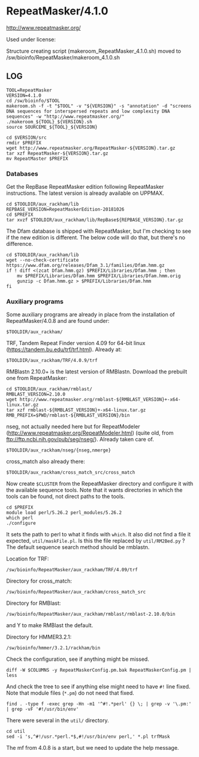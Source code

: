 RepeatMasker/4.1.0
==================

<http://www.repeatmasker.org/>

Used under license:


Structure creating script (makeroom_RepeatMasker_4.1.0.sh) moved to /sw/bioinfo/RepeatMasker/makeroom_4.1.0.sh

LOG
---

    TOOL=RepeatMasker
    VERSION=4.1.0
    cd /sw/bioinfo/$TOOL
    makeroom.sh -f -t "$TOOL" -v "${VERSION}" -s "annotation" -d "screens DNA sequences for interspersed repeats and low complexity DNA sequences" -w "http://www.repeatmasker.org/"
    ./makeroom_${TOOL}_${VERSION}.sh
    source SOURCEME_${TOOL}_${VERSION}

    cd $VERSION/src
    rmdir $PREFIX
    wget http://www.repeatmasker.org/RepeatMasker-${VERSION}.tar.gz
    tar xzf RepeatMasker-${VERSION}.tar.gz 
    mv RepeatMaster $PREFIX


### Databases

Get the RepBase RepeatMasker edition following RepeatMasker instructions.  The latest version is already available on UPPMAX.

    cd $TOOLDIR/aux_rackham/lib
    REPBASE_VERSION=RepeatMaskerEdition-20181026
    cd $PREFIX
    tar xvzf $TOOLDIR/aux_rackham/lib/RepBase${REPBASE_VERSION}.tar.gz 

The Dfam database is shipped with RepeatMasker, but I'm checking to see if the new edition is different.
The below code will do that, but there's no difference.

    cd $TOOLDIR/aux_rackham/lib
    wget --no-check-certificate https://www.dfam.org/releases/Dfam_3.1/families/Dfam.hmm.gz
    if ! diff <(zcat Dfam.hmm.gz) $PREFIX/Libraries/Dfam.hmm ; then
        mv $PREFIX/Libraries/Dfam.hmm $PREFIX/Libraries/Dfam.hmm.orig
        gunzip -c Dfam.hmm.gz > $PREFIX/Libraries/Dfam.hmm
    fi


### Auxiliary programs

Some auxiliary programs are already in place from the installation of RepeatMasker/4.0.8 and are found under:

    $TOOLDIR/aux_rackham/

TRF, Tandem Repeat Finder version 4.09 for 64-bit linux (<https://tandem.bu.edu/trf/trf.html>).  Already at:

    $TOOLDIR/aux_rackham/TRF/4.0.9/trf

RMBlastn 2.10.0+ is the latest version of RMBlastn.  Download the prebuilt one from RepeatMasker:

    cd $TOOLDIR/aux_rackham/rmblast/
    RMBLAST_VERSION=2.10.0
    wget http://www.repeatmasker.org/rmblast-${RMBLAST_VERSION}+-x64-linux.tar.gz
    tar xzf rmblast-${RMBLAST_VERSION}+-x64-linux.tar.gz
    RMB_PREFIX=$PWD/rmblast-${RMBLAST_VERSION}/bin

nseg, not actually needed here but for RepeatModeler (<http://www.repeatmasker.org/RepeatModeler.html>) (quite old, from <ftp://ftp.ncbi.nih.gov/pub/seg/nseg/>).
Already taken care of.

    $TOOLDIR/aux_rackham/nseg/{nseg,nmerge}

cross_match also already there:

    $TOOLDIR/aux_rackham/cross_match_src/cross_match

Now create `$CLUSTER` from the RepeatMasker directory and configure it with the
available sequence tools.  Note that it wants directories in which the tools can
be found, not direct paths to the tools.

    cd $PREFIX
    module load perl/5.26.2 perl_modules/5.26.2
    which perl
    ./configure 

It sets the path to perl to what it finds with `which`.  It also did not find a file it expected, `util/maskFile.pl`.  Is this the file replaced by `util/RM2Bed.py` ?
The default sequence search method should be rmblastn.

Location for TRF:

    /sw/bioinfo/RepeatMasker/aux_rackham/TRF/4.09/trf

Directory for cross_match:

    /sw/bioinfo/RepeatMasker/aux_rackham/cross_match_src

Directory for RMBlast:

    /sw/bioinfo/RepeatMasker/aux_rackham/rmblast/rmblast-2.10.0/bin

and Y to make RMBlast the default.

Directory for HMMER3.2.1:

    /sw/bioinfo/hmmer/3.2.1/rackham/bin


Check the configuration, see if anything might be missed.

    diff -W $COLUMNS -y RepeatMaskerConfig.pm.bak RepeatMaskerConfig.pm | less

And check the tree to see if anything else might need to have `#!` line fixed.
Note that module files (`*.pm`) do not need that fixed.

    find . -type f -exec grep -Hn -m1 '^#!.*perl' {} \; | grep -v '\.pm:' | grep -vF '#!/usr/bin/env'

There were several in the `util/` directory.

    cd util
    sed -i 's,^#!/usr.*perl.*$,#!/usr/bin/env perl,' *.pl trfMask

The mf from 4.0.8 is a start, but we need to update the help message.

